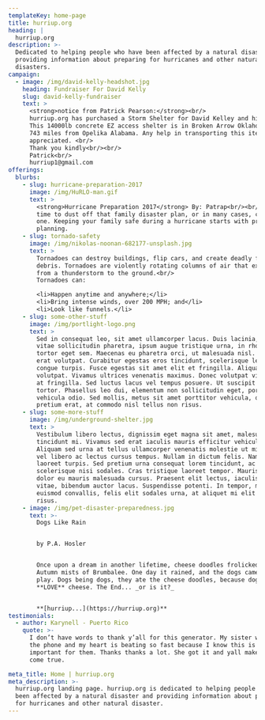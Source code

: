 ```yaml
---
templateKey: home-page
title: hurriup.org
heading: |
  hurriup.org
description: >-
  Dedicated to helping people who have been affected by a natural disaster and
  providing information about preparing for hurricanes and other natural
  disasters.
campaign:
  - image: /img/david-kelly-headshot.jpg
    heading: Fundraiser For David Kelly
    slug: david-kelly-fundraiser
    text: >
      <strong>notice from Patrick Pearson:</strong><br/>
      hurriup.org has purchased a Storm Shelter for David Kelley and his family.
      This 14000lb concrete EZ access shelter is in Broken Arrow Oklahoma,
      743 miles from Opelika Alabama. Any help in transporting this item is much
      appreciated. <br/>
      Thank you kindly<br/><br/>
      Patrick<br/>
      hurriup1@gmail.com
offerings:
  blurbs:
    - slug: hurricane-preparation-2017
      image: /img/HuRLO-man.gif
      text: >
        <strong>Hurricane Preparation 2017</strong> By: Patrap<br/><br/> It's
        time to dust off that family disaster plan, or in many cases, create
        one. Keeping your family safe during a hurricane starts with proper
        planning.
    - slug: tornado-safety
      image: /img/nikolas-noonan-682177-unsplash.jpg
      text: >
        Tornadoes can destroy buildings, flip cars, and create deadly flying
        debris. Tornadoes are violently rotating columns of air that extend
        from a thunderstorm to the ground.<br/>
        Tornadoes can:

        <li>Happen anytime and anywhere;</li>
        <li>Bring intense winds, over 200 MPH; and</li>
        <li>Look like funnels.</li>
    - slug: some-other-stuff
      image: /img/portlight-logo.png
      text: >
        Sed in consequat leo, sit amet ullamcorper lacus. Duis lacinia, metus
        vitae sollicitudin pharetra, ipsum augue tristique urna, in rhoncus quam
        tortor eget sem. Maecenas eu pharetra orci, ut malesuada nisl. Aliquam
        erat volutpat. Curabitur egestas eros tincidunt, scelerisque lectus ac,
        congue turpis. Fusce egestas sit amet elit et fringilla. Aliquam erat
        volutpat. Vivamus ultrices venenatis maximus. Donec volutpat vitae quam
        at fringilla. Sed luctus lacus vel tempus posuere. Ut suscipit auctor
        tortor. Phasellus leo dui, elementum non sollicitudin eget, porta
        vehicula odio. Sed mollis, metus sit amet porttitor vehicula, quam augue
        pretium erat, at commodo nisl tellus non risus.
    - slug: some-more-stuff
      image: /img/underground-shelter.jpg
      text: >
        Vestibulum libero lectus, dignissim eget magna sit amet, malesuada
        tincidunt mi. Vivamus sed erat iaculis mauris efficitur vehicula.
        Aliquam sed urna at tellus ullamcorper venenatis molestie ut mi. Duis
        vel libero ac lectus cursus tempus. Nullam in dictum felis. Nam sed
        laoreet turpis. Sed pretium urna consequat lorem tincidunt, ac
        scelerisque nisi sodales. Cras tristique laoreet tempor. Mauris vitae
        dolor eu mauris malesuada cursus. Praesent elit lectus, iaculis vel odio
        vitae, bibendum auctor lacus. Suspendisse potenti. In tempor, massa quis
        euismod convallis, felis elit sodales urna, at aliquet mi elit auctor
        risus.
    - image: /img/pet-disaster-preparedness.jpg
      text: >-
        Dogs Like Rain


        by P.A. Hosler


        Once upon a dream in another lifetime, cheese doodles frolicked in the
        Autumn mists of Brumbalee. One day it rained, and the dogs came out to
        play. Dogs being dogs, they ate the cheese doodles, because dogs
        **LOVE** cheese. The End... _or is it?_


        **[hurriup...](https://hurriup.org)**
testimonials:
  - author: Karynell - Puerto Rico
    quote: >-
      I don’t have words to thank y’all for this generator. My sister was crying on
      the phone and my heart is beating so fast because I know this is really
      important for them. Thanks thanks a lot. She got it and yall make a wish
      come true.

meta_title: Home | hurriup.org
meta_description: >-
  hurriup.org landing page. hurriup.org is dedicated to helping people who have
  been affected by a natural disaster and providing information about preparing
  for hurricanes and other natural disaster.
---
```

